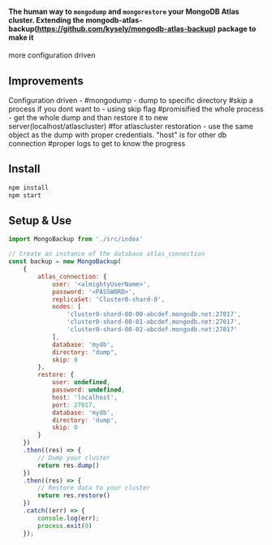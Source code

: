 #### The human way to `mongodump` and `mongorestore` your MongoDB Atlas cluster. Extending the mongodb-atlas-backup(https://github.com/kysely/mongodb-atlas-backup) package to make it
more configuration driven

## Improvements
Configuration driven -
#mongodump - dump to specific directory
#skip a process if you dont want to - using skip flag
#promisified the whole process - get the whole dump and than restore it to new server(localhost/atlascluster)
#for atlascluster restoration - use the same object as the dump with proper credentials. "host" is for other db connection
#proper logs to get to know the progress

## Install
```sh
npm install
npm start
```

## Setup & Use
```js
import MongoBackup from './src/index'

// Create an instance of the database atlas_connection
const backup = new MongoBackup(
    {
        atlas_connection: {
            user: '<almightyUserName>',
            password: '<PASSWORD>',
            replicaSet: 'Cluster0-shard-0',
            nodes: [
                'cluster0-shard-00-00-abcdef.mongodb.net:27017',
                'cluster0-shard-00-01-abcdef.mongodb.net:27017',
                'cluster0-shard-00-02-abcdef.mongodb.net:27017'
            ],
            database: 'mydb',
            directory: "dump",
            skip: 0
        },
        restore: {
            user: undefined,
            password: undefined,
            host: 'localhost',
            port: 27017,
            database: 'mydb',
            directory: 'dump',
            skip: 0
        }
    })
    .then((res) => {
        // Dump your cluster
        return res.dump()
    })
    .then((res) => {
        // Restore data to your cluster
        return res.restore()
    })
    .catch((err) => {
        console.log(err);
        process.exit(0)
    });
```
